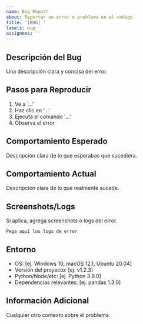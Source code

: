 ```yaml
---
name: Bug Report
about: Reportar un error o problema en el código
title: '[BUG] '
labels: bug
assignees: ''
---
```


## Descripción del Bug
Una descripción clara y concisa del error.

## Pasos para Reproducir
1. Ve a '...'
2. Haz clic en '...'
3. Ejecuta el comando '...'
4. Observa el error

## Comportamiento Esperado
Descripción clara de lo que esperabas que sucediera.

## Comportamiento Actual
Descripción clara de lo que realmente sucede.

## Screenshots/Logs
Si aplica, agrega screenshots o logs del error.

```
Pega aquí los logs de error
```

## Entorno
- OS: [ej. Windows 10, macOS 12.1, Ubuntu 20.04]
- Versión del proyecto: [ej. v1.2.3]
- Python/Node/etc: [ej. Python 3.9.0]
- Dependencias relevantes: [ej. pandas 1.3.0]

## Información Adicional
Cualquier otro contexto sobre el problema.